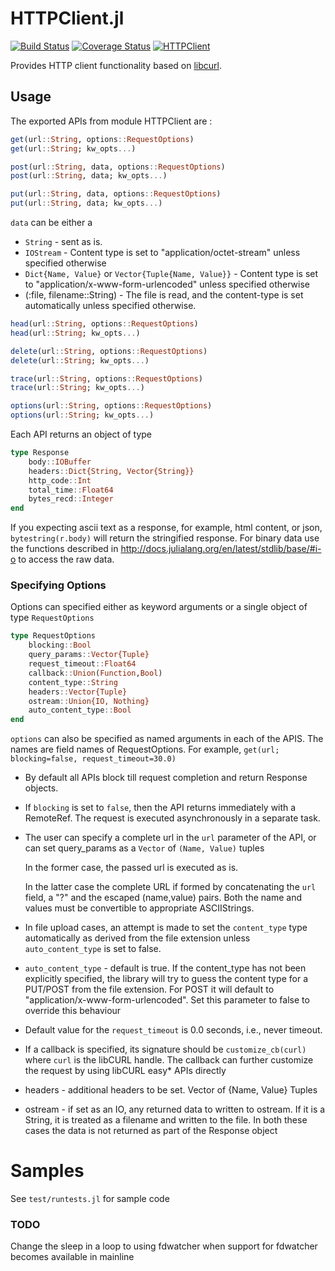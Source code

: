 HTTPClient.jl
=============

[![Build Status](https://travis-ci.org/JuliaWeb/HTTPClient.jl.svg?branch=master)](https://travis-ci.org/JuliaWeb/HTTPClient.jl)
[![Coverage Status](https://coveralls.io/repos/JuliaWeb/HTTPClient.jl/badge.svg)](https://coveralls.io/r/JuliaWeb/HTTPClient.jl)
[![HTTPClient](http://pkg.julialang.org/badges/HTTPClient_release.svg)](http://pkg.julialang.org/?pkg=HTTPClient&ver=release)

Provides HTTP client functionality based on [libcurl](https://github.com/JuliaWeb/LibCURL.jl).

## Usage

The exported APIs from module HTTPClient are :

```julia
get(url::String, options::RequestOptions)
get(url::String; kw_opts...)

post(url::String, data, options::RequestOptions)
post(url::String, data; kw_opts...)

put(url::String, data, options::RequestOptions)
put(url::String, data; kw_opts...)
```

`data` can be either a
  - `String` - sent as is.
  - `IOStream` - Content type is set to "application/octet-stream" unless specified otherwise
  - `Dict{Name, Value}` or `Vector{Tuple{Name, Value}}` - Content type is set to "application/x-www-form-urlencoded" unless specified otherwise
  - (:file, filename::String) - The file is read, and the content-type is set automatically unless specified otherwise.


```julia
head(url::String, options::RequestOptions)
head(url::String; kw_opts...)

delete(url::String, options::RequestOptions)
delete(url::String; kw_opts...)

trace(url::String, options::RequestOptions)
trace(url::String; kw_opts...)

options(url::String, options::RequestOptions)
options(url::String; kw_opts...)
```

Each API returns an object of type

```julia
type Response
    body::IOBuffer
    headers::Dict{String, Vector{String}}
    http_code::Int
    total_time::Float64
    bytes_recd::Integer
end
```

If you expecting ascii text as a response, for example, html content, or json,
`bytestring(r.body)` will return the stringified response. For binary data use the
functions described in http://docs.julialang.org/en/latest/stdlib/base/#i-o to access
the raw data.


### Specifying Options

Options can specified either as keyword arguments or a single object of type `RequestOptions`

```julia
type RequestOptions
    blocking::Bool
    query_params::Vector{Tuple}
    request_timeout::Float64
    callback::Union(Function,Bool)
    content_type::String
    headers::Vector{Tuple}
    ostream::Union{IO, Nothing}
    auto_content_type::Bool
end
```

`options` can also be specified as named arguments in each of the APIS. The names are field names of RequestOptions.
For example, ```get(url; blocking=false, request_timeout=30.0)```


- By default all APIs block till request completion and return Response objects.

- If ```blocking``` is set to ```false```, then the API returns immediately with a RemoteRef. The request is executed asynchronously in a separate task.

- The user can specify a complete url in the ```url``` parameter of the API, or can set query_params as a ```Vector``` of ```(Name, Value)``` tuples

  In the former case, the passed url is executed as is.

  In the latter case the complete URL if formed by concatenating the ```url``` field, a "?" and
  the escaped (name,value) pairs. Both the name and values must be convertible to appropriate ASCIIStrings.

- In file upload cases, an attempt is made to set the ```content_type``` type automatically as
  derived from the file extension unless ```auto_content_type``` is set to false.

- ```auto_content_type``` - default is true. If the content_type has not been explicitly specified,
  the library will try to guess the content type for a PUT/POST from the file extension.
  For POST it will default to "application/x-www-form-urlencoded". Set this parameter to false to override this behaviour

- Default value for the ```request_timeout``` is 0.0 seconds, i.e., never timeout.

- If a callback is specified, its signature should be  ```customize_cb(curl)``` where ```curl``` is the libCURL handle.
  The callback can further customize the request by using libCURL easy* APIs directly

- headers - additional headers to be set. Vector of {Name, Value} Tuples

- ostream - if set as an IO, any returned data to written to ostream.
  If it is a String, it is treated as a filename and written to the file.
  In both these cases the data is not returned as part of the Response object



# Samples

See `test/runtests.jl` for sample code


### TODO

Change the sleep in a loop to using fdwatcher when support for fdwatcher becomes available in mainline





